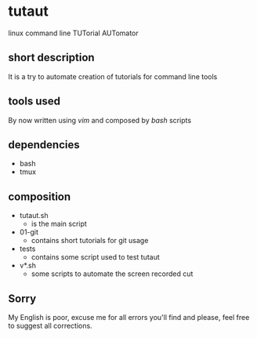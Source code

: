 # tutaut
linux command line TUTorial AUTomator

## short description
It is a try to automate creation of tutorials for command line tools

## tools used
By now written using *vim* and composed by *bash* scripts

## dependencies
* bash
* tmux

## composition
* tutaut.sh
  * is the main script
* 01-git
  * contains short tutorials for git usage
* tests
  * contains some script used to test tutaut
* v*.sh
  * some scripts to automate the screen recorded cut


## Sorry
My English is poor, excuse me for all errors you'll find and please, feel free to suggest all corrections.
